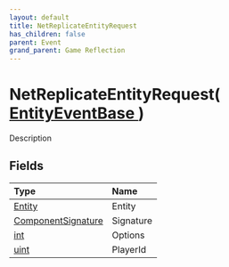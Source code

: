 ```yaml
---
layout: default
title: NetReplicateEntityRequest
has_children: false
parent: Event
grand_parent: Game Reflection
---
```

# NetReplicateEntityRequest( [ EntityEventBase ](/riftbreaker-wiki/docs/game-reflection/events/entity_event_base/) )
Description 

## Fields

| Type | Name |
|:----------|:--------------|
| [Entity](/riftbreaker-wiki/docs/game-reflection/classes/entity/) | Entity |
| [ComponentSignature](/riftbreaker-wiki/docs/game-reflection/components/component_signature/) | Signature |
| [int](/riftbreaker-wiki/docs/game-reflection/enums/int/) | Options |
| [uint](/riftbreaker-wiki/docs/game-reflection/components/uint/) | PlayerId |

